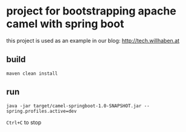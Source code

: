 # project for bootstrapping apache camel with spring boot

this project is used as an example in our blog: http://tech.willhaben.at

## build

 `maven clean install`

## run

 `java -jar target/camel-springboot-1.0-SNAPSHOT.jar --spring.profiles.active=dev`

 `Ctrl+C` to stop


